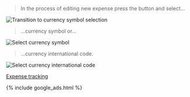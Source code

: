 > In the process of editing new expense press the button and select...

![Transition to currency symbol selection](https://dvmorozov.github.io/expenses/assets/images/2015-09-19_19h41_25.png)

> ...currency symbol or...

![Select currency symbol](https://dvmorozov.github.io/expenses/assets/images/2015-09-19_19h42_02.png)

> ...currency international code.

![Select currency international code](https://dvmorozov.github.io/expenses/assets/images/2015-09-19_19h43_36.png)

[Expense tracking](https://dvmorozov.github.io/expenses/expense-tracking)

{% include google_ads.html %}

